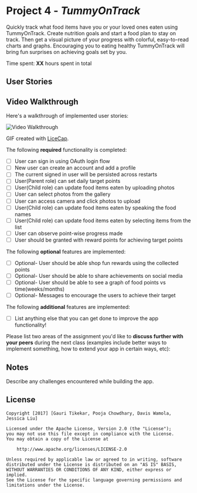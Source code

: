 # Project 4 - *TummyOnTrack*

Quickly track what food items have you or your loved ones eaten using TummyOnTrack. Create nutrition goals and start a food plan to stay on track. Then get a visual picture of your progress with colorful, easy-to-read charts and graphs. Encouraging you to eating healthy TummyOnTrack will bring fun surprises on achieving goals set by you.


Time spent: **XX** hours spent in total

## User Stories

## Video Walkthrough

Here's a walkthrough of implemented user stories:

<img src='https://github.com/TummyOnTrack/TummyOnTrack/blob/master/TummyOnTrack_Walkthrough.gif' alt='Video Walkthrough' />

GIF created with [LiceCap](http://www.cockos.com/licecap/).


The following **required** functionality is completed:

- [ ]	User can sign in using OAuth login flow
- [ ]	New user can create an account and add a profile
- [ ]	The current signed in user will be persisted across restarts
- [ ]	User(Parent role) can set daily target points
- [ ]	User(Child role) can update food items eaten by uploading photos
- [ ]	User can select photos from the gallery
- [ ]	User can access camera and click photos to upload
- [ ]	User(Child role) can update food items eaten by speaking the food names
- [ ]	User(Child role) can update food items eaten by selecting items from the list
- [ ]	User can observe point-wise progress made
- [ ]	User should be granted with reward points for achieving target points

The following **optional** features are implemented:

- [ ]	Optional- User should be able shop fun rewards using the collected points
- [ ]	Optional- User should be able to share achievements on social media
- [ ]	Optional- User should be able to see a graph of food points vs time(weeks/months)
- [ ]	Optional- Messages to encourage the users to achieve their target

The following **additional** features are implemented:

- [ ] List anything else that you can get done to improve the app functionality!

Please list two areas of the assignment you'd like to **discuss further with your peers** during the next class (examples include better ways to implement something, how to extend your app in certain ways, etc):


## Notes

Describe any challenges encountered while building the app.

## License

    Copyright [2017] [Gauri Tikekar, Pooja Chowdhary, Davis Wamola, Jessica Liu]

    Licensed under the Apache License, Version 2.0 (the "License");
    you may not use this file except in compliance with the License.
    You may obtain a copy of the License at

        http://www.apache.org/licenses/LICENSE-2.0

    Unless required by applicable law or agreed to in writing, software
    distributed under the License is distributed on an "AS IS" BASIS,
    WITHOUT WARRANTIES OR CONDITIONS OF ANY KIND, either express or implied.
    See the License for the specific language governing permissions and
    limitations under the License.


